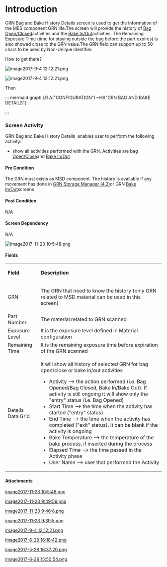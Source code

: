 # Introduction

GRN Bag and Bake History Details
screen is used to get the information of the MES component GRN life.The screen will provide the history of 
[Bag Open/Closed](/iFactory-JGP-MES/iFactory-JGP-MES-Home/iFactory-JGP-MS/CONTENT/Part-Allocation/GRN-Storage-Manager-(4.2).md)activities and the [Bake In/Out](/iFactory-JGP-MES/iFactory-JGP-MES-Home/iFactory-JGP-MS/CONTENT/Part-Allocation/GRN-Bake-In%2DOut-(4.2).md)activities. The Remaining Exposure Time (time for staying outside the bag before the part expires) is also showed close to the GRN value.The GRN field can support up to 50 chars to be used by Non-Unique Identifier.

How to get there?

![image2017-9-4 12:12:21.png](/.attachments/29919148.png)


![image2017-9-4 12:12:21.png](https://outlook.office.com/owa/service.svc/s/GetFileAttachment?id=AAMkADExMjFjZTNkLWZiOGUtNGFlYS05NWU0LWU5M2FhYjBmYTUyYgBGAAAAAAAiGz%2BeOmYgRrb1RTb9VVmcBwCIN5DvWZyASqruYNutWaD%2FAAAAAAEJAACIN5DvWZyASqruYNutWaD%2FAAD6yzO%2BAAABEgAQAFBq4B1oX0BJnF%2FpXm2fZLk%3D&X-OWA-CANARY=GVCsri09DkimSx2oMiHPOyA48mlE5dQYRyycHtBABOzROY6d0LF43MDcXfDRVTWnHWsDDmKDnwo.&isImagePreview=True)



Then

::: mermaid
graph LR
A("CONFIGURATION")-->0("GRN BAG AND BAKE DETAILS")

:::


### Screen Activity


GRN Bag and Bake History Details 
enables user to perform the following activity:
- show all activities performed with the GRN. Activities are bag
[Open/Close](/iFactory-JGP-MES/iFactory-JGP-MES-Home/iFactory-JGP-MS/CONTENT/Part-Allocation/GRN-Storage-Manager-(4.2).md)and [Bake In/Out](/iFactory-JGP-MES/iFactory-JGP-MES-Home/iFactory-JGP-MS/CONTENT/Part-Allocation/GRN-Bake-In%2DOut-(4.2).md)


#### Pre Condition


The GRN must exists as MSD component. The history is available if any movement has done in 
[GRN Storage Manager (4.2)](/iFactory-JGP-MES/iFactory-JGP-MES-Home/iFactory-JGP-MS/CONTENT/Part-Allocation/GRN-Storage-Manager-(4.2).md)or GRN [Bake In/Out](/iFactory-JGP-MES/iFactory-JGP-MES-Home/iFactory-JGP-MS/CONTENT/Part-Allocation/GRN-Bake-In%2DOut-(4.2).md)screens

#### Post Condition


N/A


#### Screen Dependency


N/A

![image2017-11-23 10:5:48.png](/.attachments/29919144.png)





#### Fields



<table class="confluenceTable"><tbody><tr><td class="highlight-grey confluenceTd" data-highlight-colour="grey"><p><strong>Field</strong></p></td><td class="highlight-grey confluenceTd" data-highlight-colour="grey"><p><strong>Description</strong></p></td></tr><tr><td class="confluenceTd"><p>GRN</p></td><td class="confluenceTd"><p>The GRN that need to know the history (only GRN related to MSD material can be used in this screen)</p></td></tr><tr><td colspan="1" class="confluenceTd">Part Number</td><td colspan="1" class="confluenceTd">The material related to GRN scanned</td></tr><tr><td colspan="1" class="confluenceTd">Exposure Level</td><td colspan="1" class="confluenceTd"><span> It is the exposure level defined in Material configuration</span></td></tr><tr><td colspan="1" class="confluenceTd">Remaining Time</td><td colspan="1" class="confluenceTd">It is the remaining exposure time before expiration of the GRN scanned</td></tr><tr><td colspan="1" class="confluenceTd">Details Data Grid</td><td colspan="1" class="confluenceTd"><p>It will show all history of selected GRN for bag open/close or bake in/out activities</p><ul><li>Activity --> the action performed (i.e. Bag Opened/Bag Closed, Bake In/Bake Out). If activity is still ongoing it will show only the "entry" status (i.e. Bag Opened)</li><li>Start Time --> the time when the activity has started ("entry" status)</li><li>End Time --> the time when the activity has completed ("exit" status). It can be blank if the activity is ongoing</li><li>Bake Temperature --> the temperature of the bake process, if inserted during the process</li><li>Elapsed Time --> the time passed in the Activity phase</li><li>User Name --> user that performed the Activity</li></ul></td></tr></tbody></table>



#### Attachments

[image2017-11-23 10:5:48.png](/.attachments/29919144.png)
[image2017-11-23 9:49:59.png](/.attachments/29919145.png)
[image2017-11-23 9:46:8.png](/.attachments/29919146.png)
[image2017-11-23 9:39:5.png](/.attachments/29919147.png)
[image2017-9-4 12:12:21.png](/.attachments/29919148.png)
[image2017-6-29 16:18:42.png](/.attachments/29919149.png)
[image2017-5-26 16:37:20.png](/.attachments/29919150.png)
[image2017-6-29 15:50:54.png](/.attachments/29919151.png)
